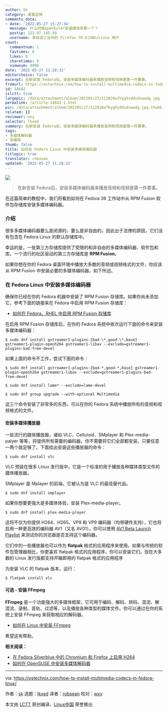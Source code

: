 ```yaml
---
author: Sk
category: 桌面应用
comments_data:
- date: '2022-05-27 15:27:34'
  message: 什么时候openEuler安装媒体库整一个？
  postip: 123.97.145.99
  username: 来自浙江台州的 Firefox 78.0|GNU/Linux 用户
count:
  commentnum: 1
  favtimes: 0
  likes: 0
  sharetimes: 0
  viewnum: 4996
date: '2022-05-27 11:28:32'
editorchoice: false
excerpt: 在新安装 Fedora后，安装多媒体编码器来播放音频和视频是第一件要事。
fromurl: https://ostechnix.com/how-to-install-multimedia-codecs-in-fedora-linux/
id: 14642
islctt: true
largepic: /data/attachment/album/202205/27/112826w7kyg5vddudxwwdg.jpg
permalink: /article-14642-1.html
pic: /data/attachment/album/202205/27/112826w7kyg5vddudxwwdg.jpg.thumb.jpg
related: []
reviewer: wxy
selector: lkxed
summary: 在新安装 Fedora后，安装多媒体编码器来播放音频和视频是第一件要事。
tags:
- 多媒体解码器
- 多媒体
thumb: false
title: 如何在 Fedora Linux 中安装多媒体编码器
titlepic: true
translator: robsean
updated: '2022-05-27 11:28:32'
---
```


![](/data/attachment/album/202205/27/112826w7kyg5vddudxwwdg.jpg)



> 
> 在新安装 Fedora后，安装多媒体编码器来播放音频和视频是第一件要事。
> 
> 
> 


在这篇简单的教程中，我们将看到如何在 Fedora 36 工作站中从 RPM Fusion 软件包存储库安装多媒体编码器。


### 介绍


很多多媒体编码器要么是闭源的，要么是非自由的，因此出于法律的原因，它们没有包含在 Fedora Linux 的默认存储库中。


幸运的是，一些第三方存储库提供了受限的和非自由的多媒体编码器、软件包和库。一个流行的社区驱动的第三方存储库是 **RPM Fusion**。


如果你想在你的 Fedora 桌面环境中播放大多数的音频或视频格式的文件，你应该从 RPM Fusion 中安装必要的多媒体编码器，如下所述。


### 在 Fedora Linux 中安装多媒体编码器


确保你已经在你的 Fedora 机器中安装了 RPM Fusion 存储库。如果你尚未添加它，参考下面的链接来在 Fedora 中启用 RPM Fusion 存储库：


* [如何在 Fedora、RHEL 中启用 RPM Fusion 存储库](https://ostechnix.com/how-to-enable-rpm-fusion-repository-in-fedora-rhel/)


在启用 RPM Fusion 存储库后，在你的 Fedora 系统中依次运行下面的命令来安装多媒体编码器：



```
$ sudo dnf install gstreamer1-plugins-{bad-\*,good-\*,base} gstreamer1-plugin-openh264 gstreamer1-libav --exclude=gstreamer1-plugins-bad-free-devel

```

如果上面的命令不工作，尝试下面的命令：



```
$ sudo dnf install gstreamer1-plugins-{bad-*,good-*,base} gstreamer1-plugin-openh264 gstreamer1-libav --exclude=gstreamer1-plugins-bad-free-devel

```


```
$ sudo dnf install lame* --exclude=lame-devel

```


```
$ sudo dnf group upgrade --with-optional Multimedia

```

这三个命令安装了非常多的东西，可以在你的 Fedora 系统中播放所有的音频和视频格式的文件。


#### 安装多媒体播放器


一些流行的媒体播放器，诸如 VLC、Celluloid、SMplayer 和 Plex-media-palyer 等等，将提供所有需要的编码器。你不需要将它们全部都安装，只要任意一两个就足够了。下面给出安装这些播放器的命令：



```
$ sudo dnf install vlc

```

VLC 预装在很多 Linux 发行版中，它是一个标准的用于播放各种媒体类型文件的媒体播放器。


SMplayer 是 Mplayer 的前端，它被认为是 VLC 的最佳替代品。



```
$ sudo dnf install smplayer

```

如果你想要更强大是多媒体体验，安装 Plex-media-player。



```
$ sudo dnf install plex-media-player

```

这将不仅为你提供 H264、H265、VP8 和 VP9 编码器（均带硬件支持），它也将启用一种更高效的编码器 AV1（又名 AV01）。你可以使用 [AV1 Beta Launch Playlist](https://www.youtube.com/playlist?list=PLyqf6gJt7KuHBmeVzZteZUlNUQAVLwrZS) 来测试你的浏览器是否支持这个编码器。


它们中的一些播放器也可以作为 **flatpak** 格式的应用程序来使用。如果与传统的软件包管理器相比，你更喜欢 flatpak 格式的应用程序，你可以安装它们。现在大多数的 Linux 发行版都支持开箱即用的 flatpak 格式的应用程序


为安装 VLC 的 flatpak 版本，运行：



```
$ flatpak install vlc

```

#### 可选 - 安装 FFmpeg


**FFmpeg** 是一个功能强大的多媒体框架，它可用于编码、解码、转码、混流、解混流、录制、音轨、过滤等，以及播放各种类型的媒体文件。你可以通过在你的系统上安装 FFmpeg 来获取相应的解码器。


* [如何在 Linux 中安装 FFmpeg](https://ostechnix.com/install-ffmpeg-linux/)


希望这有帮助。


**相关阅读：**


* [在 Fedora Silverblue 中的 Chromium 和 Firefox 上启用 H264](https://ostechnix.com/enable-h264-on-chromium-and-firefox-in-fedora-silverblue/)
* [如何在 OpenSUSE 中安装多媒体解码器](https://ostechnix.com/how-to-install-multimedia-codecs-in-opensuse/)




---


via: <https://ostechnix.com/how-to-install-multimedia-codecs-in-fedora-linux/>


作者：[sk](https://ostechnix.com/author/sk/) 选题：[lkxed](https://github.com/lkxed) 译者：[robsean](https://github.com/robsean) 校对：[wxy](https://github.com/wxy)


本文由 [LCTT](https://github.com/LCTT/TranslateProject) 原创编译，[Linux中国](https://linux.cn/) 荣誉推出